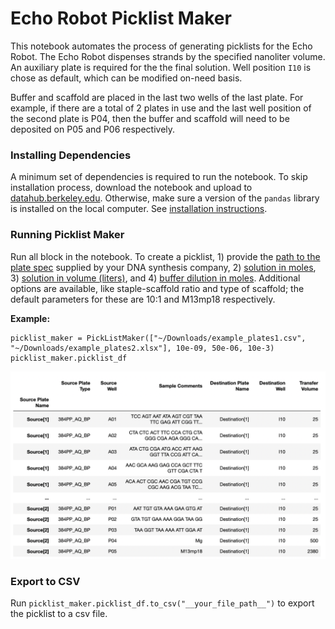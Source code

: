 # Echo Robot Picklist Maker

This notebook automates the process of generating picklists for the Echo Robot. The Echo Robot dispenses strands by the specified nanoliter volume. An auxiliary plate is required for the the final solution. Well position `I10` is chose as default, which can be modified on-need basis.

Buffer and scaffold are placed in the last two wells of the last plate. For example, if there are a total of 2 plates in use and the last well position of the second plate is P04, then the buffer and scaffold will need to be deposited on P05 and P06 respectively.

### Installing Dependencies

A minimum set of dependencies is required to run the notebook. To skip installation process, download the notebook and upload to [datahub.berkeley.edu](datahub.berkeley.edu). Otherwise, make sure a version of the `pandas` library is installed on the local computer. See [installation instructions](https://pandas.pydata.org/docs/getting_started/install.html).

### Running Picklist Maker

Run all block in the notebook. To create a picklist, 1) provide the <ins>path to the plate spec</ins> supplied by your DNA synthesis company, 2) <ins>solution in moles</ins>, 3) <ins>solution in volume (liters)</ins>, and 4) <ins>buffer dilution in moles</ins>. Additional options are available, like staple-scaffold ratio and type of scaffold; the default parameters for these are 10:1 and M13mp18 respectively.

**Example:**

```
picklist_maker = PickListMaker(["~/Downloads/example_plates1.csv", "~/Downloads/example_plates2.xlsx"], 10e-09, 50e-06, 10e-3)
picklist_maker.picklist_df
```

![alt text](https://github.com/tilabberkeley/echo_picklist_maker/blob/master/sample_picklist.png?raw=true)

### Export to CSV

Run `picklist_maker.picklist_df.to_csv("__your_file_path__")` to export the picklist to a csv file.
